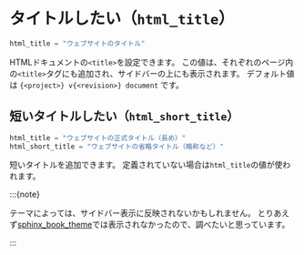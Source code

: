 # タイトルしたい（``html_title``）

```python
html_title = "ウェブサイトのタイトル"
```

HTMLドキュメントの``<title>``を設定できます。
この値は、それぞれのページ内の``<title>``タグにも追加され、サイドバーの上にも表示されます。
デフォルト値は ``{<project>} v{<revision>} document`` です。

## 短いタイトルしたい（``html_short_title``）

```python
html_title = "ウェブサイトの正式タイトル（長め）"
html_short_title = "ウェブサイトの省略タイトル（略称など）"
```

短いタイトルを追加できます。
定義されていない場合は``html_title``の値が使われます。

:::{note}

テーマによっては、サイドバー表示に反映されないかもしれません。
とりあえず[sphinx_book_theme](./sphinx-html-book.md)では表示されなかったので、調べたいと思っています。

:::

